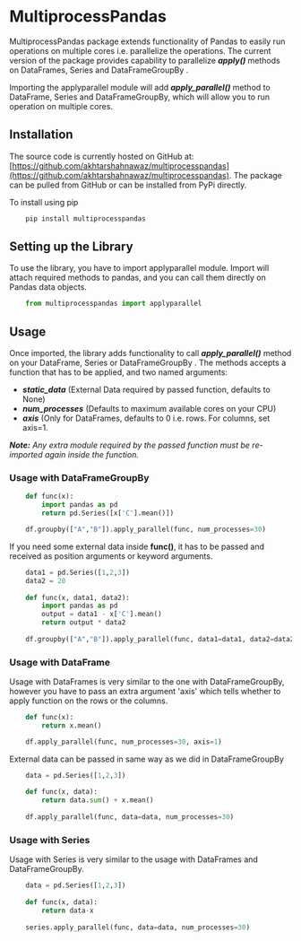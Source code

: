# MultiprocessPandas

MultiprocessPandas package extends functionality of Pandas to easily run operations on multiple cores i.e. parallelize the operations. The current version of the package provides capability to parallelize ***apply()*** methods on DataFrames, Series and DataFrameGroupBy .

Importing the applyparallel module will add ***apply_parallel()*** method to DataFrame, Series and DataFrameGroupBy, which will allow you to run operation on multiple cores.

## Installation
The source code is currently hosted on GitHub at: [https://github.com/akhtarshahnawaz/multiprocesspandas](https://github.com/akhtarshahnawaz/multiprocesspandas). The package can be pulled from GitHub or can be installed from PyPi directly. 

To install using pip
```python
    pip install multiprocesspandas
```
## Setting up the Library
To use the library, you have to import applyparallel module. Import will attach required methods to pandas, and you can call them directly on Pandas data objects. 
```python
    from multiprocesspandas import applyparallel
```
## Usage
Once imported, the library adds functionality to call ***apply_parallel()*** method on your DataFrame, Series or DataFrameGroupBy . The methods accepts a function that has to be applied, and two named arguments:

 - ***static_data*** (External Data required by passed function, defaults to None)
 - ***num_processes*** (Defaults to maximum available cores on your CPU)
 - ***axis*** (Only for DataFrames, defaults to 0 i.e. rows. For columns, set axis=1.

***Note:** Any extra module required by the passed function must be re-imported again inside the function.*

### Usage with DataFrameGroupBy 
```python
    def func(x):
        import pandas as pd
        return pd.Series([x['C'].mean()])

    df.groupby(["A","B"]).apply_parallel(func, num_processes=30)
```
If you need some external data inside **func()**, it has to be passed and received as position arguments or keyword arguments.
```python
    data1 = pd.Series([1,2,3])
    data2 = 20
    
    def func(x, data1, data2):
        import pandas as pd
        output = data1 - x['C'].mean()
        return output * data2
	
    df.groupby(["A","B"]).apply_parallel(func, data1=data1, data2=data2, num_processes=30)
```
### Usage with DataFrame
Usage with DataFrames is very similar to the one with DataFrameGroupBy, however you have to pass an extra argument 'axis' which tells whether to apply function on  the rows or the columns.
```python
    def func(x):
        return x.mean()

    df.apply_parallel(func, num_processes=30, axis=1)
```
External data can be passed in same way as we did in DataFrameGroupBy
```python
    data = pd.Series([1,2,3])
    
    def func(x, data):
        return data.sum() + x.mean()
	
    df.apply_parallel(func, data=data, num_processes=30)
```
### Usage with Series
Usage with Series is very similar to the usage with DataFrames and DataFrameGroupBy.
```python
    data = pd.Series([1,2,3])
    
    def func(x, data):
	    return data-x
    
    series.apply_parallel(func, data=data, num_processes=30)
```
